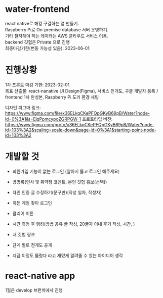 # water-frontend
react native로 해킹 구걸하는 앱 만들기.    
Raspberry Pi로 On-premise database 서버 운영하기.  
기타 철저해야 하는 데이터는 AWS 클라우드 서비스 이용.   
backend 깃헙은 Private 으로 진행     
최종마감기한(변동 가능성 있음): 2023-06-01       

# 진행상황
1차 프론트 마감 기한: 2023-02-01.         
목표 산출물: react-nanative UI Design(Figma), 서비스 전개도, 구글 개발자 등록 / frontend 1차 완성본, Raspberry Pi 도커 환경 세팅   
   
디자인 피그마 링크: https://www.figma.com/file/x36ELkqCKePFQpGKyB69pB/Water?node-id=0%3A1&t=EjqPpmcypoZGRPGW-1
프로토타입 버전: https://www.figma.com/proto/x36ELkqCKePFQpGKyB69pB/Water?node-id=103%3A2&scaling=scale-down&page-id=0%3A1&starting-point-node-id=103%3A2    


# 개발할 것
- 회원가입 기능이 없는 로그인 (알아서 뚫고 로그인 해주세요)
- 방명록(인사 및 취약점 코멘트, 본인 깃헙 홍보(선택))
- 타인 인증 글 수정하기(문구만)(작성 일자, 작성자)
- 히든 계정 찾아 로그인
- 클리어 버튼
- 시간 측정 후 랭킹(방법 공유 글 작성, 20글자 이내 후기 작성, 시간, )
- 내 깃헙 링크

- 단계 별로 전개도 공개
- 지금 이정도 뚫렸다 라고 재밌게 알려줄 수 있는 아이디어 생각

# react-native app
1월은 develop 브런치에서 진행
